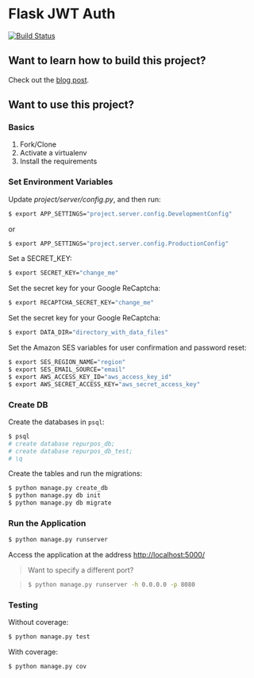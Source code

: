 # Flask JWT Auth

[![Build Status](https://travis-ci.org/realpython/flask-jwt-auth.svg?branch=master)](https://travis-ci.org/realpython/flask-jwt-auth)

## Want to learn how to build this project?

Check out the [blog post](https://realpython.com/blog/python/token-based-authentication-with-flask/).

## Want to use this project?

### Basics

1. Fork/Clone
1. Activate a virtualenv
1. Install the requirements

### Set Environment Variables

Update *project/server/config.py*, and then run:

```sh
$ export APP_SETTINGS="project.server.config.DevelopmentConfig"
```

or

```sh
$ export APP_SETTINGS="project.server.config.ProductionConfig"
```

Set a SECRET_KEY:

```sh
$ export SECRET_KEY="change_me"
```

Set the secret key for your Google ReCaptcha:

```sh
$ export RECAPTCHA_SECRET_KEY="change_me"
```

Set the secret key for your Google ReCaptcha:

```sh
$ export DATA_DIR="directory_with_data_files"
```

Set the Amazon SES variables for user confirmation and password reset:

```sh
$ export SES_REGION_NAME="region"
$ export SES_EMAIL_SOURCE="email"
$ export AWS_ACCESS_KEY_ID="aws_access_key_id"
$ export AWS_SECRET_ACCESS_KEY="aws_secret_access_key"
```


### Create DB

Create the databases in `psql`:

```sh
$ psql
# create database repurpos_db;
# create database repurpos_db_test;
# \q
```

Create the tables and run the migrations:

```sh
$ python manage.py create_db
$ python manage.py db init
$ python manage.py db migrate
```

### Run the Application

```sh
$ python manage.py runserver
```

Access the application at the address [http://localhost:5000/](http://localhost:5000/)

> Want to specify a different port?

> ```sh
> $ python manage.py runserver -h 0.0.0.0 -p 8080
> ```

### Testing

Without coverage:

```sh
$ python manage.py test
```

With coverage:

```sh
$ python manage.py cov
```
